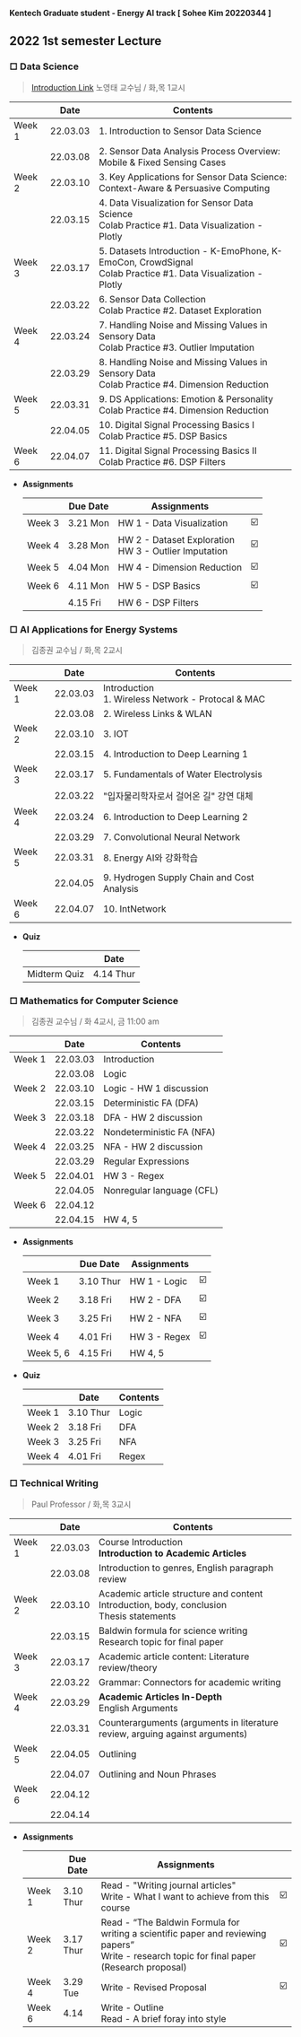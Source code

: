 **Kentech Graduate student - Energy AI track [ Sohee Kim 20220344 ]** 

## 2022 1st semester Lecture

### □ Data Science

> [Introduction Link](http://tiny.cc/y3wouz)
> 노영태 교수님 / 화,목 1교시

|        | Date     | Contents                                                     |
| ------ | -------- | ------------------------------------------------------------ |
| Week 1 | 22.03.03 | 1. Introduction to Sensor Data Science                       |
|        | 22.03.08 | 2. Sensor Data Analysis Process Overview: Mobile & Fixed Sensing Cases |
| Week 2 | 22.03.10 | 3. Key Applications for Sensor Data Science: Context-Aware & Persuasive Computing |
|        | 22.03.15 | 4. Data Visualization for Sensor Data Science <br />Colab Practice #1. Data Visualization - Plotly |
| Week 3 | 22.03.17 | 5. Datasets Introduction - K-EmoPhone, K-EmoCon, CrowdSignal<br />Colab Practice #1. Data Visualization - Plotly |
|        | 22.03.22 | 6. Sensor Data Collection<br />Colab Practice #2. Dataset Exploration |
| Week 4 | 22.03.24 | 7. Handling Noise and Missing Values in Sensory Data<br />Colab Practice #3. Outlier Imputation |
|        | 22.03.29 | 8.  Handling Noise and Missing Values in Sensory Data<br />Colab Practice #4. Dimension Reduction |
| Week 5 | 22.03.31 | 9. DS Applications: Emotion & Personality <br />Colab Practice #4. Dimension Reduction |
|        | 22.04.05 | 10. Digital Signal Processing Basics I <br />Colab Practice #5.  DSP Basics |
| Week 6 | 22.04.07 | 11. Digital Signal Processing Basics II<br />Colab Practice #6.  DSP Filters |

* **Assignments**

  |        | Due Date | Assignments                                               |                         |
  | ------ | -------- | --------------------------------------------------------- | ----------------------- |
  | Week 3 | 3.21 Mon | HW 1 - Data Visualization                                 | :ballot_box_with_check: |
  | Week 4 | 3.28 Mon | HW 2 - Dataset Exploration<br />HW 3 - Outlier Imputation | :ballot_box_with_check: |
  | Week 5 | 4.04 Mon | HW 4 - Dimension Reduction                                | :ballot_box_with_check: |
  | Week 6 | 4.11 Mon | HW 5 - DSP Basics                                         | :ballot_box_with_check: |
  |        | 4.15 Fri | HW 6 - DSP Filters                                        |                         |



### □ AI Applications for Energy Systems

> 김종권 교수님 /  화,목 2교시

|        | Date     | Contents                                               |
| ------ | -------- | ------------------------------------------------------ |
| Week 1 | 22.03.03 | Introduction<br />1. Wireless Network - Protocal & MAC |
|        | 22.03.08 | 2. Wireless Links & WLAN                               |
| Week 2 | 22.03.10 | 3. IOT                                                 |
|        | 22.03.15 | 4. Introduction to Deep Learning 1                     |
| Week 3 | 22.03.17 | 5. Fundamentals of Water Electrolysis                  |
|        | 22.03.22 | "입자물리학자로서 걸어온 길" 강연 대체                 |
| Week 4 | 22.03.24 | 6. Introduction to Deep Learning 2                     |
|        | 22.03.29 | 7. Convolutional Neural Network                        |
| Week 5 | 22.03.31 | 8. Energy AI와 강화학습                                |
|        | 22.04.05 | 9. Hydrogen Supply Chain and Cost Analysis             |
| Week 6 | 22.04.07 | 10. IntNetwork                                         |

* **Quiz**

  |              | Date      |
  | ------------ | --------- |
  | Midterm Quiz | 4.14 Thur |



### □ Mathematics for Computer Science

>  김종권 교수님 /  화 4교시, 금 11:00 am

|        | Date     | Contents                  |
| ------ | -------- | ------------------------- |
| Week 1 | 22.03.03 | Introduction              |
|        | 22.03.08 | Logic                     |
| Week 2 | 22.03.10 | Logic - HW 1 discussion   |
|        | 22.03.15 | Deterministic FA (DFA)    |
| Week 3 | 22.03.18 | DFA - HW 2 discussion     |
|        | 22.03.22 | Nondeterministic FA (NFA) |
| Week 4 | 22.03.25 | NFA - HW 2 discussion     |
|        | 22.03.29 | Regular Expressions       |
| Week 5 | 22.04.01 | HW 3 - Regex              |
|        | 22.04.05 | Nonregular language (CFL) |
| Week 6 | 22.04.12 |                           |
|        | 22.04.15 | HW 4, 5                   |

* **Assignments**

  |           | Due Date  | Assignments  |                         |
  | --------- | --------- | ------------ | ----------------------- |
  | Week 1    | 3.10 Thur | HW 1 - Logic | :ballot_box_with_check: |
  | Week 2    | 3.18 Fri  | HW 2 - DFA   | :ballot_box_with_check: |
  | Week 3    | 3.25 Fri  | HW 2 - NFA   | :ballot_box_with_check: |
  | Week 4    | 4.01 Fri  | HW 3 - Regex | :ballot_box_with_check: |
  | Week 5, 6 | 4.15 Fri  | HW 4, 5      |                         |

* **Quiz**

  |        | Date      | Contents |
  | ------ | --------- | -------- |
  | Week 1 | 3.10 Thur | Logic    |
  | Week 2 | 3.18 Fri  | DFA      |
  | Week 3 | 3.25 Fri  | NFA      |
  | Week 4 | 4.01 Fri  | Regex    |



### □ Technical Writing

> Paul Professor / 화,목 3교시

|        | Date     | Contents                                                     |
| ------ | -------- | ------------------------------------------------------------ |
| Week 1 | 22.03.03 | Course Introduction<br />**Introduction to Academic Articles** |
|        | 22.03.08 | Introduction to genres, English paragraph review             |
| Week 2 | 22.03.10 | Academic article structure and content<br />Introduction, body, conclusion<br />Thesis statements |
|        | 22.03.15 | Baldwin formula for science writing<br />Research topic for final paper |
| Week 3 | 22.03.17 | Academic article content: Literature review/theory           |
|        | 22.03.22 | Grammar: Connectors for academic writing                     |
| Week 4 | 22.03.29 | **Academic Articles In-Depth**<br />English Arguments        |
|        | 22.03.31 | Counterarguments (arguments in literature review, arguing against arguments) |
| Week 5 | 22.04.05 | Outlining                                                    |
|        | 22.04.07 | Outlining and Noun Phrases                                   |
| Week 6 | 22.04.12 |                                                              |
|        | 22.04.14 |                                                              |

* **Assignments**

    |        | Due Date  | Assignments                                                  |                         |
    | ------ | --------- | ------------------------------------------------------------ | ----------------------- |
    | Week 1 | 3.10 Thur | Read - "Writing journal articles" <br />Write - What I want to achieve from this course | :ballot_box_with_check: |
    | Week 2 | 3.17 Thur | Read - “The Baldwin Formula for writing a scientific paper and reviewing papers” <br />Write - research topic for final paper (Research proposal) | :ballot_box_with_check: |
    | Week 4 | 3.29 Tue  | Write - Revised Proposal                                     | :ballot_box_with_check: |
    | Week 6 | 4.14      | Write - Outline<br />Read - A brief foray into style         |                         |

